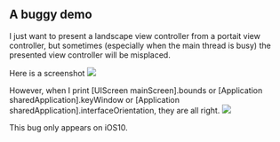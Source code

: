## A buggy demo

I just want to present a landscape view controller from a portait view controller, but sometimes (especially when the main thread is busy) the presented view controller will be misplaced.

Here is a screenshot
![](http://upload-images.jianshu.io/upload_images/164542-430242e4aac5d800.jpeg?imageMogr2/auto-orient/strip%7CimageView2/2/w/1240)

However, when I print [UIScreen mainScreen].bounds or [Application sharedApplication].keyWindow or [Application sharedApplication].interfaceOrientation, they are all right.
![](http://upload-images.jianshu.io/upload_images/164542-824c655ea5be0d3e.png?imageMogr2/auto-orient/strip%7CimageView2/2/w/1240)

This bug only appears on iOS10.
